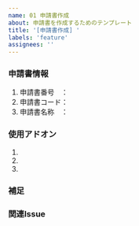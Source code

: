 ```yaml
---
name: 01 申請書作成
about: 申請書を作成するためのテンプレート
title: '[申請書作成] '
labels: 'feature'
assignees: ''
---
```


### 申請書情報
1. 申請書番号　：
2. 申請書コード：
3. 申請書名称　：

### 使用アドオン 
1. 
2. 
3. 

### 補足
<!-- 申請書固有の仕様や、画面ショット、参考資料など -->

### 関連Issue
<!-- #123, #456 -->
